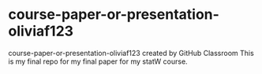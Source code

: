 # course-paper-or-presentation-oliviaf123
course-paper-or-presentation-oliviaf123 created by GitHub Classroom
This is my final repo for my final paper for my statW course.
